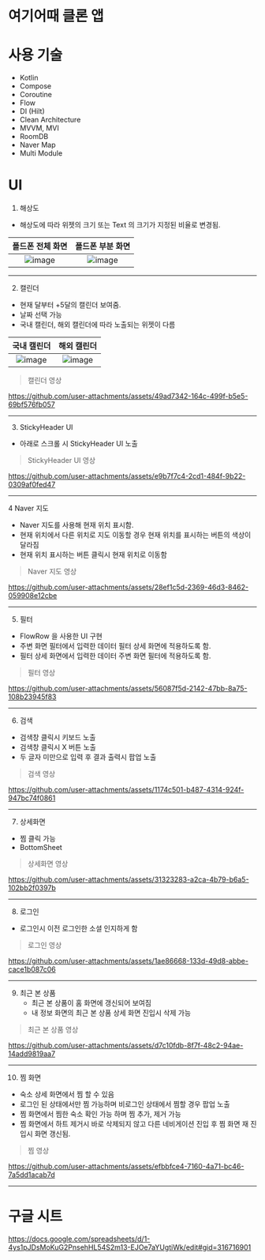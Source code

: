 

# 여기어때 클론 앱

# 사용 기술

* Kotlin
* Compose
* Coroutine
* Flow
* DI (Hilt)
* Clean Architecture
* MVVM, MVI
* RoomDB
* Naver Map
* Multi Module
  
# UI

1. 해상도
  * 해상도에 따라 위젯의 크기 또는 Text 의 크기가 지정된 비율로 변경됨.

   폴드폰 전체 화면    |       폴드폰 부분 화면        |
:-------------------------:|:-------------------------:
![image](https://github.com/user-attachments/assets/2bf0dbac-937b-40d0-a082-3428ff169a68)  |  ![image](https://github.com/user-attachments/assets/db592783-e5a0-45cb-9d62-1b37ccbffd76)

--------
 
2. 캘린더
  * 현재 달부터 +5달의 캘린더 보여줌.
  * 날짜 선택 가능
  * 국내 캘린더, 해외 캘린더에 따라 노출되는 위젯이 다름

   국내 캘린더    |       해외 캘린더        |
:-------------------------:|:-------------------------:
![image](https://github.com/user-attachments/assets/db442dc3-0188-4d07-b7b9-69aeb44dea97)  |  ![image](https://github.com/user-attachments/assets/a8107299-9963-4dcd-92e0-0c00abdf9e27)

  > 캘린더 영상

  https://github.com/user-attachments/assets/49ad7342-164c-499f-b5e5-69bf576fb057

--------
 
3. StickyHeader UI
  * 아래로 스크롤 시 StickyHeader UI 노출

  > StickyHeader UI 영상

  https://github.com/user-attachments/assets/e9b7f7c4-2cd1-484f-9b22-0309af0fed47

--------

4 Naver 지도
  * Naver 지도를 사용해 현재 위치 표시함.
  * 현재 위치에서 다른 위치로 지도 이동할 경우 현재 위치를 표시하는 버튼의 색상이 달라짐
  * 현재 위치 표시하는 버튼 클릭시 현재 위치로 이동함

  > Naver 지도 영상

  https://github.com/user-attachments/assets/28ef1c5d-2369-46d3-8462-059908e12cbe

--------

5. 필터
  * FlowRow 을 사용한 UI 구현
  * 주변 화면 필터에서 입력한 데이터 필터 상세 화면에 적용하도록 함.
  * 필터 상세 화면에서 입력한 데이터 주변 화면 필터에 적용하도록 함.

  > 필터 영상

  https://github.com/user-attachments/assets/56087f5d-2142-47bb-8a75-108b23945f83
  
--------

6. 검색
  * 검색창 클릭시 키보드 노출
  * 검색창 클릭시 X 버튼 노출
  * 두 글자 미만으로 입력 후 결과 출력시 팝업 노출

  > 검색 영상

  https://github.com/user-attachments/assets/1174c501-b487-4314-924f-947bc74f0861

--------

7. 상세화면
  * 찜 클릭 가능
  * BottomSheet 

  > 상세화면 영상
  
  https://github.com/user-attachments/assets/31323283-a2ca-4b79-b6a5-102bb2f0397b

--------

8. 로그인
  * 로그인시 이전 로그인한 소셜 인지하게 함

  > 로그인 영상
  
  https://github.com/user-attachments/assets/1ae86668-133d-49d8-abbe-cace1b087c06

--------

9. 최근 본 상품
   * 최근 본 상품이 홈 화면에 갱신되어 보여짐
   * 내 정보 화면의 최근 본 상품 상세 화면 진입시 삭제 가능

  > 최근 본 상품 영상
  
  https://github.com/user-attachments/assets/d7c10fdb-8f7f-48c2-94ae-14add9819aa7

--------

10. 찜 화면
   * 숙소 상세 화면에서 찜 할 수 있음
   * 로그인 된 상태에서만 찜 가능하며 비로그인 상태에서 찜할 경우 팝업 노출
   * 찜 화면에서 찜한 숙소 확인 가능 하며 찜 추가, 제거 가능
   * 찜 화면에서 하트 제거시 바로 삭제되지 않고 다른 네비게이션 진입 후 찜 화면 재 진입시 화면 갱신됨.

  > 찜 영상
  
  https://github.com/user-attachments/assets/efbbfce4-7160-4a71-bc46-7a5dd1acab7d

--------

# 구글 시트

https://docs.google.com/spreadsheets/d/1-4ys1pJDsMoKuG2PnsehHL54S2m13-EJOe7aYUgtiWk/edit#gid=316716901
